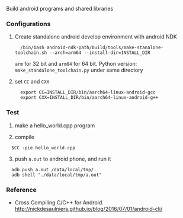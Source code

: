 Build android programs and shared libraries

### Configurations

1.  Create standalone android develop environment with android NDK
    ```
      /bin/bash android-ndk-path/build/tools/make-stanalone-toolchain.sh --arch=arm64 --install-dir=INSTALL_DIR
    ```
    `arm` for 32 bit and `arm64` for 64 bit. Python version: `make_standalone_toolchain.py` under same directory

2.  set `CC` and `CXX`
    ```
      export CC=INSTALL_DIR/bin/aarch64-linux-android-gcc
      export CXX=INSTALL_DIR/bin/aarch64-linux-android-g++
    ```

### Test

1.  make a hello_world.cpp program

2.  compile
  ```
    $CC -pie hello_world.cpp
  ```

3.  push `a.out` to android phone, and run it
  ```shell
    adb push a.out /data/local/tmp/.
    adb shell "./data/local/tmp/a.out"
  ```

### Reference
*  Cross Compiling C/C++ for Android. <http://nickdesaulniers.github.io/blog/2016/07/01/android-cli/>
